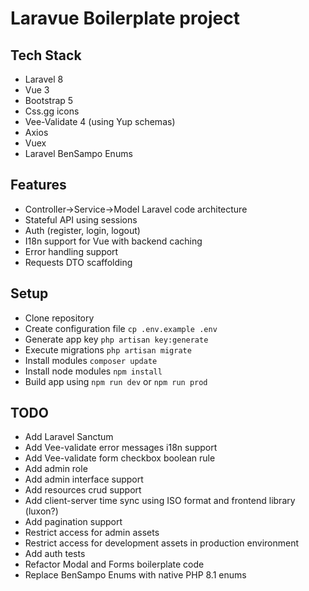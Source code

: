 # Laravue Boilerplate project

## Tech Stack

-   Laravel 8
-   Vue 3
-   Bootstrap 5
-   Css.gg icons
-   Vee-Validate 4 (using Yup schemas)
-   Axios
-   Vuex
-   Laravel BenSampo Enums

## Features

-   Controller->Service->Model Laravel code architecture
-   Stateful API using sessions
-   Auth (register, login, logout)
-   I18n support for Vue with backend caching
-   Error handling support
-   Requests DTO scaffolding

## Setup

-   Clone repository
-   Create configuration file `cp .env.example .env`
-   Generate app key `php artisan key:generate`
-   Execute migrations `php artisan migrate`
-   Install modules `composer update`
-   Install node modules `npm install`
-   Build app using `npm run dev` or `npm run prod`

## TODO

-   Add Laravel Sanctum
-   Add Vee-validate error messages i18n support
-   Add Vee-validate form checkbox boolean rule
-   Add admin role
-   Add admin interface support
-   Add resources crud support
-   Add client-server time sync using ISO format and frontend library (luxon?)
-   Add pagination support
-   Restrict access for admin assets
-   Restrict access for development assets in production environment
-   Add auth tests
-   Refactor Modal and Forms boilerplate code
-   Replace BenSampo Enums with native PHP 8.1 enums
